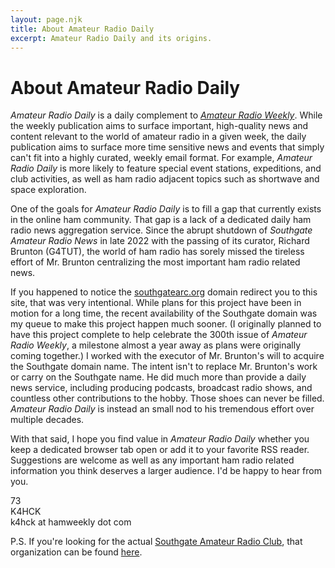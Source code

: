 ```yaml
---
layout: page.njk
title: About Amateur Radio Daily
excerpt: Amateur Radio Daily and its origins.
---
```

# About Amateur Radio Daily

*Amateur Radio Daily* is a daily complement to *[Amateur Radio Weekly](https://hamweekly.com/)*. While the weekly publication aims to surface important, high-quality news and content relevant to the world of amateur radio in a given week, the daily publication aims to surface more time sensitive news and events that simply can't fit into a highly curated, weekly email format. For example, *Amateur Radio Daily* is more likely to feature special event stations, expeditions, and club activities, as well as ham radio adjacent topics such as shortwave and space exploration.

One of the goals for *Amateur Radio Daily* is to fill a gap that currently exists in the online ham community. That gap is a lack of a dedicated daily ham radio news aggregation service. Since the abrupt shutdown of *Southgate Amateur Radio News* in late 2022 with the passing of its curator, Richard Brunton (G4TUT), the world of ham radio has sorely missed the tireless effort of Mr. Brunton centralizing the most important ham radio related news.

If you happened to notice the [southgatearc.org](https://southgatearc.org) domain redirect you to this site, that was very intentional. While plans for this project have been in motion for a long time, the recent availability of the Southgate domain was my queue to make this project happen much sooner. (I originally planned to have this project complete to help celebrate the 300th issue of *Amateur Radio Weekly*, a milestone almost a year away as plans were originally coming together.) I worked with the executor of Mr. Brunton's will to acquire the Southgate domain name. The intent isn't to replace Mr. Brunton's work or carry on the Southgate name. He did much more than provide a daily news service, including producing podcasts, broadcast radio shows, and countless other contributions to the hobby. Those shoes can never be filled. *Amateur Radio Daily* is instead an small nod to his tremendous effort over multiple decades.

With that said, I hope you find value in *Amateur Radio Daily* whether you keep a dedicated browser tab open or add it to your favorite RSS reader. Suggestions are welcome as well as any important ham radio related information you think deserves a larger audience. I'd be happy to hear from you. 

73    
K4HCK    
k4hck at hamweekly dot com

P.S. If you're looking for the actual [Southgate Amateur Radio Club](http://southgatearc.uk/), that organization can be found [here](http://southgatearc.uk/).